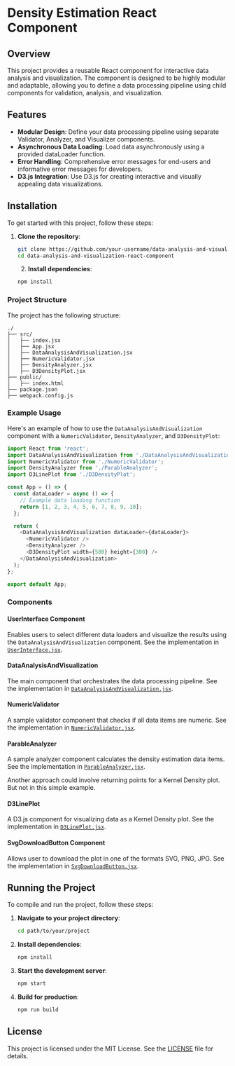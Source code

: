# Density Estimation React Component

## Overview

This project provides a reusable React component for interactive data analysis and visualization. The component is designed to be highly modular and adaptable, allowing you to define a data processing pipeline using child components for validation, analysis, and visualization.

## Features

- **Modular Design**: Define your data processing pipeline using separate Validator, Analyzer, and Visualizer components.
- **Asynchronous Data Loading**: Load data asynchronously using a provided dataLoader function.
- **Error Handling**: Comprehensive error messages for end-users and informative error messages for developers.
- **D3.js Integration**: Use D3.js for creating interactive and visually appealing data visualizations.

## Installation

To get started with this project, follow these steps:

1. **Clone the repository**:
   ```bash
   git clone https://github.com/your-username/data-analysis-and-visualization-react-component.git
   cd data-analysis-and-visualization-react-component
   ```

   2. **Install dependencies**:
   ```bash
   npm install
   ```

### Project Structure

The project has the following structure:

```
./
├── src/
│   ├── index.jsx
│   ├── App.jsx
│   ├── DataAnalysisAndVisualization.jsx
│   ├── NumericValidator.jsx
│   ├── DensityAnalyzer.jsx
│   ├── D3DensityPlot.jsx
├── public/
│   ├── index.html
├── package.json
├── webpack.config.js
```

### Example Usage

Here's an example of how to use the `DataAnalysisAndVisualization` component with a `NumericValidator`, `DensityAnalyzer`, and `D3DensityPlot`:

```javascript
import React from 'react';
import DataAnalysisAndVisualization from './DataAnalysisAndVisualization';
import NumericValidator from './NumericValidator';
import DensityAnalyzer from './ParableAnalyzer';
import D3LinePlot from './D3DensityPlot';

const App = () => {
  const dataLoader = async () => {
    // Example data loading function
    return [1, 2, 3, 4, 5, 6, 7, 8, 9, 10];
  };

  return (
    <DataAnalysisAndVisualization dataLoader={dataLoader}>
      <NumericValidator />
      <DensityAnalyzer />
      <D3DensityPlot width={500} height={300} />
    </DataAnalysisAndVisualization>
  );
};

export default App;
```

### Components

#### UserInterface Component

Enables users to select different data loaders and visualize the results using the `DataAnalysisAndVisualization` component. See the implementation in [`UserInterface.jsx`](./src/UserInterface.jsx).

#### DataAnalysisAndVisualization

The main component that orchestrates the data processing pipeline. See the implementation in [`DataAnalysisAndVisualization.jsx`](./src/DataAnalysisAndVisualization.jsx).

#### NumericValidator

A sample validator component that checks if all data items are numeric. See the implementation in [`NumericValidator.jsx`](./src/NumericValidator.jsx).

#### ParableAnalyzer

A sample analyzer component calculates the density estimation data items. See the implementation in [`ParableAnalyzer.jsx`](./src/ParableAnalyzer.jsx).

Another approach could involve returning points for a  Kernel Density plot. But not in this simple example.

#### D3LinePlot

A D3.js component for visualizing data as a Kernel Density plot. See the implementation in [`D3LinePlot.jsx`](./src/D3LinePlot.jsx).

#### SvgDownloadButton Component

Allows user to download the plot in one of the formats SVG, PNG, JPG. See the implementation in [`SvgDownloadButton.jsx`](./src/SvgDownloadButton.jsx).

## Running the Project

To compile and run the project, follow these steps:

1. **Navigate to your project directory**:
   ```bash
   cd path/to/your/project
   ```

2. **Install dependencies**:
   ```bash
   npm install
   ```

3. **Start the development server**:
   ```bash
   npm start
   ```

4. **Build for production**:
   ```bash
   npm run build
   ```

## License

This project is licensed under the MIT License. See the [LICENSE](LICENSE) file for details.
